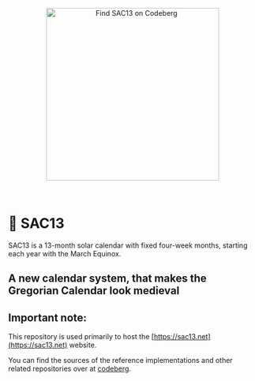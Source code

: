 <p align="center"><a href="https://codeberg.org/SAC13"><img width="350" alt="Find SAC13 on Codeberg" src="https://github.com/user-attachments/assets/19348ecb-2282-4160-a515-3e75215ba065" /></a></p>
<br>

# 📅 SAC13 

SAC13 is a 13-month solar calendar with fixed four-week months, starting each year with the March Equinox.

## A new calendar system, that makes the Gregorian Calendar look medieval

## Important note:
This repository is used primarily to host the [https://sac13.net](https://sac13.net) website.

You can find the sources of the reference implementations and other related repositories over at [codeberg](https://codeberg.org/SAC13).  

